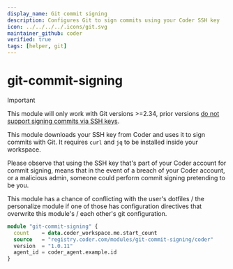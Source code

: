 ```yaml
---
display_name: Git commit signing
description: Configures Git to sign commits using your Coder SSH key
icon: ../../../../.icons/git.svg
maintainer_github: coder
verified: true
tags: [helper, git]
---
```


# git-commit-signing

> [!IMPORTANT]  
> This module will only work with Git versions >=2.34, prior versions [do not support signing commits via SSH keys](https://lore.kernel.org/git/xmqq8rxpgwki.fsf@gitster.g/).

This module downloads your SSH key from Coder and uses it to sign commits with Git.
It requires `curl` and `jq` to be installed inside your workspace.

Please observe that using the SSH key that's part of your Coder account for commit signing, means that in the event of a breach of your Coder account, or a malicious admin, someone could perform commit signing pretending to be you.

This module has a chance of conflicting with the user's dotfiles / the personalize module if one of those has configuration directives that overwrite this module's / each other's git configuration.

```tf
module "git-commit-signing" {
  count    = data.coder_workspace.me.start_count
  source   = "registry.coder.com/modules/git-commit-signing/coder"
  version  = "1.0.11"
  agent_id = coder_agent.example.id
}
```
